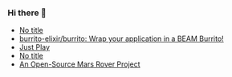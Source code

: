 ### Hi there 👋

<!-- daily.dev BOOKMARKS:START -->
- [No title](https://app.daily.dev/posts/OMvoVatQe?utm_source=rss&utm_medium=bookmarks&utm_campaign=PnGboN99PhXCxFrWGGg2C)
- [burrito-elixir/burrito: Wrap your application in a BEAM Burrito!](https://app.daily.dev/posts/wWsvEfLVo?utm_source=rss&utm_medium=bookmarks&utm_campaign=PnGboN99PhXCxFrWGGg2C)
- [Just Play](https://app.daily.dev/posts/FpdxK3cik?utm_source=rss&utm_medium=bookmarks&utm_campaign=PnGboN99PhXCxFrWGGg2C)
- [No title](https://app.daily.dev/posts/UI33Er083?utm_source=rss&utm_medium=bookmarks&utm_campaign=PnGboN99PhXCxFrWGGg2C)
- [An Open-Source Mars Rover Project](https://app.daily.dev/posts/XLIucjHgN?utm_source=rss&utm_medium=bookmarks&utm_campaign=PnGboN99PhXCxFrWGGg2C)
<!-- daily.dev BOOKMARKS:END -->

<!--
**dinesh4monto/dinesh4monto** is a ✨ _special_ ✨ repository because its `README.md` (this file) appears on your GitHub profile.

Here are some ideas to get you started:

- 🔭 I’m currently working on ...
- 🌱 I’m currently learning ...
- 👯 I’m looking to collaborate on ...
- 🤔 I’m looking for help with ...
- 💬 Ask me about ...
- 📫 How to reach me: ...
- 😄 Pronouns: ...
- ⚡ Fun fact: ...
-->
